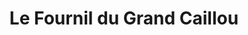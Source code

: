 ---
title: "Le Fournil du Grand Caillou"
url: /eysines/le-fournil-du-grand-caillou/
shop: boulangerie
---